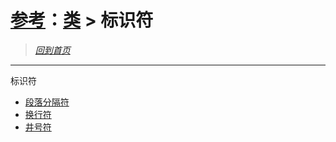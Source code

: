 # [参考](../references.md)：[类](../class.md) > 标识符

> [*回到首页*](https://github.com/Flowtopia-Studio/FlowtopiaScript-Documentation)
***
标识符
 - [段落分隔符](mark/paragrath-separator.md)
 - [换行符](mark/newline.md)
 - [井号符](mark/hashtag.md)
